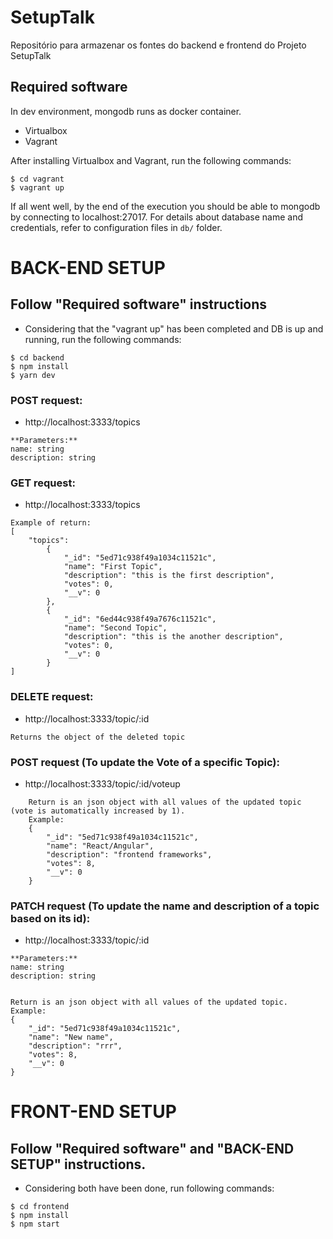 # SetupTalk
Repositório para armazenar os fontes do backend e frontend do Projeto SetupTalk


## Required software
In dev environment, mongodb runs as docker container.
- Virtualbox
- Vagrant

After installing Virtualbox and Vagrant, run the following commands:
```
$ cd vagrant
$ vagrant up
```

If all went well, by the end of the execution you should be able to mongodb by
connecting to localhost:27017. For details about database name and credentials,
refer to configuration files in `db/` folder.

# BACK-END SETUP
## Follow "Required software" instructions
- Considering that the "vagrant up" has been completed and DB is up and running, run the following commands:
```
$ cd backend
$ npm install
$ yarn dev
```

### POST request:
- http://localhost:3333/topics
```
**Parameters:** 
name: string
description: string
```

### GET request:
- http://localhost:3333/topics

```
Example of return:
[
    "topics": 
        {
            "_id": "5ed71c938f49a1034c11521c",
            "name": "First Topic",
            "description": "this is the first description",
            "votes": 0,
            "__v": 0
        },
        {
            "_id": "6ed44c938f49a7676c11521c",
            "name": "Second Topic",
            "description": "this is the another description",
            "votes": 0,
            "__v": 0
        }
]
```

### DELETE request:
- http://localhost:3333/topic/:id
```
Returns the object of the deleted topic
```


### POST request (To update the Vote of a specific Topic):
- http://localhost:3333/topic/:id/voteup

```
    Return is an json object with all values of the updated topic (vote is automatically increased by 1).
    Example:
    {
        "_id": "5ed71c938f49a1034c11521c",
        "name": "React/Angular",
        "description": "frontend frameworks",
        "votes": 8,
        "__v": 0
    }
```

### PATCH request (To update the name and description of a topic based on its id):
- http://localhost:3333/topic/:id
```
**Parameters:**
name: string
description: string


Return is an json object with all values of the updated topic.
Example:
{
    "_id": "5ed71c938f49a1034c11521c",
    "name": "New name",
    "description": "rrr",
    "votes": 8,
    "__v": 0
}
```


# FRONT-END SETUP
## Follow "Required software" and "BACK-END SETUP" instructions.
- Considering both have been done, run following commands:

```
$ cd frontend
$ npm install
$ npm start
```